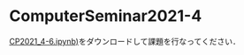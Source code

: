 # ComputerSeminar2021-4

[CP2021_4-6.ipynb)](https://github.com/kenya15/ComputerSeminar2021-4/blob/main/CP2021_4-6.ipynb)をダウンロードして課題を行なってください．
